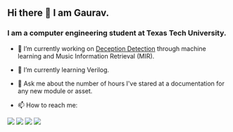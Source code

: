 ## Hi there 👋 I am Gaurav.
### I am a computer engineering student at Texas Tech University.

<!--
**gauravshilpakar/gauravshilpakar** is a ✨ _special_ ✨ repository because its `README.md` (this file) appears on your GitHub profile.
-->

- 🔭 I’m currently working on [Deception Detection](https://github.com/gauravshilpakar/DeceptionDetection) through machine learning and Music Information Retrieval (MIR).
- 🌱 I’m currently learning Verilog.
- 💬 Ask me about the number of hours I've stared at a documentation for any new module or asset.
 
- 📫 How to reach me: 
  

[<img src="https://icons8.com/icon/102436/email-sign"/>](mailto:gaurav.shilpakar@gmail.com)
<a href = 'https://www.linkedin.com/in/gauravshilpakar/'><img src="https://icons8.com/icon/62925/linkedin-circled"/></a>
<a href = 'https://www.instagram.com/gaurav.shilpakar/'><img src="https://icons8.com/icon/59813/instagram"/></a>
<a href = 'https://www.youtube.com/watch?v=2ocykBzWDiM'><img src="https://icons8.com/icon/59813/instagram"/></a>
